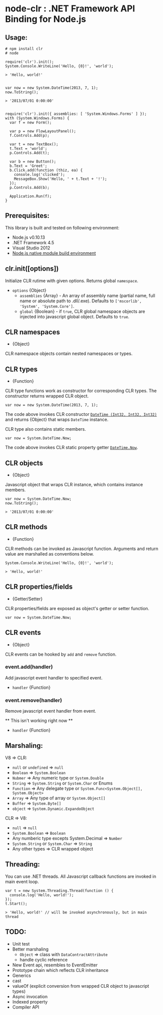 # node-clr : .NET Framework API Binding for Node.js

## Usage:
	# npm install clr
	# node
	
	require('clr').init();
	System.Console.WriteLine('Hello, {0}!', 'world');
	
	> 'Hello, world!'
	

	var now = new System.DateTime(2013, 7, 1);
	now.ToString();
	
	> '2013/07/01 0:00:00'


	require('clr').init({ assemblies: [ 'System.Windows.Forms' ] });
	with (System.Windows.Forms) {
	  var f = new Form();
	  
	  var p = new FlowLayoutPanel();
	  f.Controls.Add(p);
	  
	  var t = new TextBox();
	  t.Text = 'world';
	  p.Controls.Add(t);
	  
	  var b = new Button();
	  b.Text = 'Greet';
	  b.Click.add(function (thiz, ea) {
	    console.log('clicked');
	    MessageBox.Show('Hello, ' + t.Text + '!');
	  });
	  p.Controls.Add(b);
	
	  Application.Run(f);
	}


## Prerequisites:

This library is built and tested on following environment:

- Node.js v0.10.13
- .NET Framework 4.5
- Visual Studio 2012
- [Node.js native module build environment](https://github.com/TooTallNate/node-gyp)


## clr.init([options])

Initialize CLR rutime with given options. Returns global `namespace`.

- `options` {Object}
	- `assemblies` {Array} - An array of assembly name (partial name, full name or absolute path to .dll/.exe).
	  Defaults to `['mscorlib', 'System', 'System.Core']`.
	- `global` {Boolean} - if `true`, CLR global namespace objects are injected into javascript global object.
	  Defaults to `true`.


## CLR namespaces

- {Object}

CLR namespace objects contain nested namespaces or types.


## CLR types

- {Function}

CLR type functions work as constructor for corresponding CLR types.
The constructor returns wrapped CLR object.

	var now = new System.DateTime(2013, 7, 1);

The code above invokes CLR constructor [`DateTime (Int32, Int32, Int32)`](http://msdn.microsoft.com/ja-jp/library/xcfzdy4x.aspx)
and returns {Object} that wraps `DateTime` instance.


CLR type also contains static members.

	var now = System.DateTime.Now;

The code above invokes CLR static property getter [`DateTime.Now`](http://msdn.microsoft.com/ja-jp/library/system.datetime.now.aspx).


## CLR objects

- {Object}

Javascript object that wraps CLR instance, which contains instance members.

	var now = System.DateTime.Now;
	now.ToString();
	
	> '2013/07/01 0:00:00'


## CLR methods

- {Function}

CLR methods can be invoked as Javascript function. Arguments and return value are marshalled as conventions below.

	System.Console.WriteLine('Hello, {0}!', 'world');
	
	> 'Hello, world!'

## CLR properties/fields

- {Getter/Setter}

CLR properties/fields are exposed as object's getter or setter function.

	var now = System.DateTime.Now;


## CLR events

- {Object}

CLR events can be hooked by `add` and `remove` function.


### event.add(handler)

Add javascript event handler to specified event.

- `handler` {Function}


### event.remove(handler)

Remove javascript event handler from event.

** This isn't working right now **

- `handler` {Function}


## Marshaling:

V8 => CLR:

- `null` or `undefined` => `null`
- `Boolean` => `System.Boolean`
- `Nubmer` => Any numeric type or `System.Double`
- `String` => `System.String` or `System.Char` or Enums
- `Function` => Any delegate type or `System.Func<System.Object[], System.Object>`
- `Array` => Any type of array or `System.Object[]`
- `Buffer` => `System.Byte[]`
- `object` => `System.Dynamic.ExpandoObject`

CLR => V8:

- `null` => `null`
- `System.Boolean` => `Boolean`
- Any numberic type excepts System.Decimal => `Number`
- `System.String` or `System.Char` => `String`
- Any other types => CLR wrapped object


## Threading:

You can use .NET threads. All Javascript callback functions are invoked in main event loop.

	var t = new System.Threading.Thread(function () {
	  console.log('Hello, world!');
	});
	t.Start();
	
	> 'Hello, world!' // will be invoked asynchronously, but in main thread


## TODO:
- Unit test
- Better marshaling
  - `Object` => class with `DataContractAttribute`
  - handle cyclic reference
- New Event api, resembles to EventEmitter
- Prototype chain which reflects CLR inheritance
- Generics
- cast
- valueOf (explicit conversion from wrapped CLR object to javascript types)
- Async invocation
- Indexed property
- Compiler API